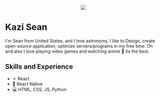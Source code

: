 <p align="center">
  <img src="https://data.whicdn.com/images/129777131/original.gif">
</p>

# Kazi Sean
I'm Sean from United States, and I love astronomy. I like to Design, create open-source application, optimize servers/programs in my free time. Oh and also I love playing video games and watching anime 💯 its the best.

## Skills and Experience
* ⚛ React
* 📱 React Native
* 💻 HTML, CSS, JS, Python

